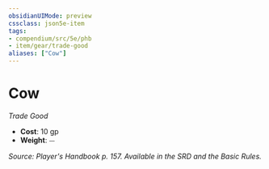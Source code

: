 ```yaml
---
obsidianUIMode: preview
cssclass: json5e-item
tags:
- compendium/src/5e/phb
- item/gear/trade-good
aliases: ["Cow"]
---
```

# Cow
*Trade Good*  

- **Cost**: 10 gp
- **Weight**: ⏤

*Source: Player's Handbook p. 157. Available in the SRD and the Basic Rules.*